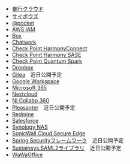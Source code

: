 * [奉行クラウド](bugyo-cloud.md)
* [サイボウズ](cybozu.md)
* [@pocket](atpocket.md)
* [AWS IAM](aws_iam.md)
* [Box](box.md)
* [Chatwork](chatwork.md)
* [Check Point HarmonyConnect](harmonyconnect.md)
* [Check Point Harmony SASE](./checkpoint_harmony_sase.md)
* [Check Point Quantum Spark](checkpoint_quantum_spark.md)
* [Dropbox](dropbox.md)
* [Gitea](gitea.md)　近日公開予定
* [Google Workspace](google_workspace/)
* [Microsoft 365](microsoft_365/)
* [Nextcloud](nextcloud.md)
* [NI Collabo 360](ni_collabo_360.md)
* [Pleasanter](pleasanter.md)　近日公開予定
* [Redmine](redmine.md)
* [Salesforce](salesforce.md)
* [Synology NAS](synology_nas.md)
* [SonicWall Cloud Secure Edge](sonicwall_cse.md)
* [Spring Securityフレームワーク](spring_security.md)　近日公開予定
* [Sustainsys.SAML2ライブラリ](sustainsys_saml2.md)　近日公開予定
* [WaWaOffice](wawaoffice.md)
